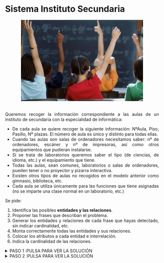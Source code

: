 <div align="justify">

# Sistema Instituto Secundaria

<div align="center">
<img src="img/alumnos_clase.png" width="400px"/>
</div>
</br>

Queremos recoger la información correspondiente a las aulas de un instituto de secundaria con la especialidad de informática:

- De cada aula se quiere recoger la siguiente información: NºAula, Piso, Pasillo, Nº plazas. El número de aula es único y distinto para todas ellas.
- Cuando las aulas son salas de ordenadores necesitamos saber: nº de ordenadores, escáner y nº de impresoras, así como otros equipamientos que pudieran instalarse.
- Si se trata de laboratorios queremos saber el tipo (de ciencias, de idioma, etc.) y el equipamiento que tiene.
- Todas las aulas, sean comunes, laboratorios o salas de ordenadores, pueden tener o no proyector y pizarra interactiva.
- Existen otros tipos de aulas no recogidos en el modelo anterior como gimnasio, biblioteca, etc.
- Cada aula se utiliza únicamente para las funciones que tiene asignadas (no se imparte una clase normal en un laboratorio, etc.)

Se pide:
1. Identifica las posibles __entidades y las relaciones__.
2. Proponer las frases que describan el problema.
3. Generar los entidades y relaciones de cada frase que hayas detectado, sin indicar cardinalidad, etc.
4. Monta correctamente todas las entidades y sus relaciones.
5. Colocar los atributos a cada entidad e interrelación.
6. Indica la cardinalidad de las relaciones.


<details>
      <summary>PASO 1 :PULSA PARA VER LA SOLUCIÓN</summary>
  </br>
  <img src="img/aula.drawio.png">
  </br>
   </br>
</details>

<details>
      <summary>PASO 2 :PULSA PARA VER LA SOLUCIÓN</summary>
  </br>
  <img src="img/aula-paso-2.drawio.png">
  </br>
   </br>
  
</details>

</div>